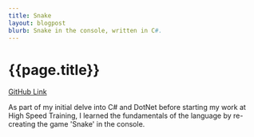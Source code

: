 ```yaml
---
title: Snake
layout: blogpost
blurb: Snake in the console, written in C#.
---
```


# {{page.title}}

[GitHub Link](https://github.com/VMaston/Snake/)

As part of my initial delve into C# and DotNet before starting my work at High Speed Training, I learned the fundamentals of the language by re-creating the game 'Snake' in the console.
